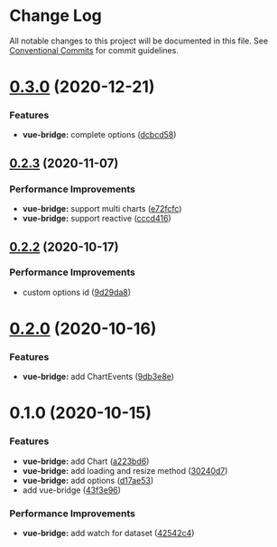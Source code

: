 # Change Log

All notable changes to this project will be documented in this file.
See [Conventional Commits](https://conventionalcommits.org) for commit guidelines.

# [0.3.0](https://github.com/zxeryu/echarts-start/compare/@echarts-start/vue-bridge@0.2.3...@echarts-start/vue-bridge@0.3.0) (2020-12-21)

### Features

- **vue-bridge:** complete options ([dcbcd58](https://github.com/zxeryu/echarts-start/commit/dcbcd58371e24e91ae3e09de5a063896d5cb6bcd))

## [0.2.3](https://github.com/zxeryu/echarts-start/compare/@echarts-start/vue-bridge@0.2.2...@echarts-start/vue-bridge@0.2.3) (2020-11-07)

### Performance Improvements

- **vue-bridge:** support multi charts ([e72fcfc](https://github.com/zxeryu/echarts-start/commit/e72fcfc0aa095b3c76dcea77e14d664c6e525802))
- **vue-bridge:** support reactive ([cccd416](https://github.com/zxeryu/echarts-start/commit/cccd4167f15bf34232af1e6b9587314e8284bb75))

## [0.2.2](https://github.com/zxeryu/echarts-start/compare/@echarts-start/vue-bridge@0.2.0...@echarts-start/vue-bridge@0.2.2) (2020-10-17)

### Performance Improvements

- custom options id ([9d29da8](https://github.com/zxeryu/echarts-start/commit/9d29da8dbd1cd42dc25a2b0c0721ee6797fa5526))

# [0.2.0](https://github.com/zxeryu/echarts-start/compare/@echarts-start/vue-bridge@0.1.0...@echarts-start/vue-bridge@0.2.0) (2020-10-16)

### Features

- **vue-bridge:** add ChartEvents ([9db3e8e](https://github.com/zxeryu/echarts-start/commit/9db3e8e176bdd860be811f60a8a423d87a18dbae))

# 0.1.0 (2020-10-15)

### Features

- **vue-bridge:** add Chart ([a223bd6](https://github.com/zxeryu/echarts-start/commit/a223bd697e86408d4c1a7f639f1111effd2faec8))
- **vue-bridge:** add loading and resize method ([30240d7](https://github.com/zxeryu/echarts-start/commit/30240d7167c5abb902d8dd50b4204243dc65d453))
- **vue-bridge:** add options ([d17ae53](https://github.com/zxeryu/echarts-start/commit/d17ae534dd56444f85aa5f53208f0e4a0290be52))
- add vue-bridge ([43f3e96](https://github.com/zxeryu/echarts-start/commit/43f3e9639f009228fd5b451690cfddf776fdaa97))

### Performance Improvements

- **vue-bridge:** add watch for dataset ([42542c4](https://github.com/zxeryu/echarts-start/commit/42542c445280c07bd7d6d76ea0a0aaf0196ea5e0))
